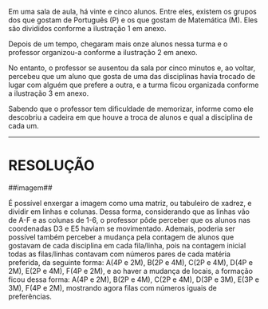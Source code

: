 Em uma sala de aula, há vinte e cinco alunos.
Entre eles, existem os grupos dos que gostam de Português (P) e os que gostam de Matemática (M).
Eles são divididos conforme a ilustração 1 em anexo.

Depois de um tempo, chegaram mais onze alunos nessa turma e o professor organizou-a conforme a ilustração 2 em anexo.

No entanto, o professor se ausentou da sala por cinco minutos e, ao voltar, percebeu que um aluno que gosta de uma das disciplinas havia trocado de lugar com alguém que prefere a outra,
e a turma ficou organizada conforme a ilustração 3 em anexo.

Sabendo que o professor tem dificuldade de memorizar, informe como ele descobriu a cadeira em que houve a troca de alunos e qual a disciplina de cada um.

-----------------------------------

# RESOLUÇÃO

##imagem##

É possível enxergar a imagem como uma matriz, ou tabuleiro de xadrez, e dividir em linhas e colunas. Dessa forma, considerando que as linhas vão de A-F e as colunas de 1-6, o professor pôde perceber
que os alunos nas coordenadas D3 e E5 haviam se movimentado. Ademais, poderia ser possível também perceber a mudança pela contagem de alunos que gostavam de cada disciplina em cada fila/linha, pois
na contagem inicial todas as filas/linhas contavam com números pares de cada matéria preferida, da seguinte forma: A(4P e 2M), B(2P e 4M), C(2P e 4M), D(4P e 2M), E(2P e 4M), F(4P e 2M), e ao haver
a mudança de locais, a formação ficou dessa forma: A(4P e 2M), B(2P e 4M), C(2P e 4M), D(3P e 3M), E(3P e 3M), F(4P e 2M), mostrando agora filas com números iguais de preferências.


